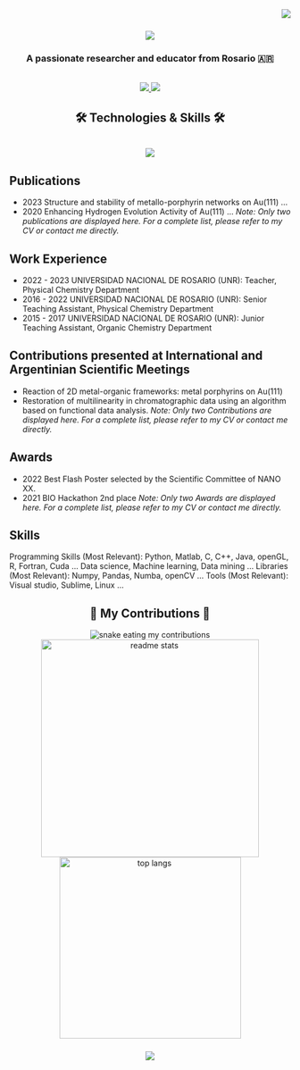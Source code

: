 <img align="right" src="https://visitor-badge.laobi.icu/badge?page_id=jmlombardi.jmlombardi" />

<h1 align="center">
    <img src="https://readme-typing-svg.herokuapp.com/?font=Righteous&size=35&center=true&vCenter=true&width=500&height=70&duration=4000&lines=Hello+World!+👋;+I'm+Juan+Manuel+Lombardi!;" />
</h1>

<h3 align="center">A passionate researcher and educator from Rosario 🇦🇷</h3>
<br/>

<div align="center"> 
  <a href="mailto:jmlombardi@email.com">
    <img src="https://img.shields.io/badge/Gmail-333333?style=for-the-badge&logo=gmail&logoColor=red" />
  </a>
  <a href="https://linkedin.com/in/juan-manuel-lombardi" target="_blank">
    <img src="https://img.shields.io/badge/LinkedIn-0077B5?style=for-the-badge&logo=linkedin&logoColor=white" target="_blank" />
  </a>
</div>

<h2 align="center">🛠️ Technologies & Skills 🛠️</h2>
<br/>
<div align="center">
    <img src="https://skillicons.dev/icons?i=python,r,javascript,java,c,vscode,git" />
</div>

## Publications 
- 2023 Structure and stability of metallo-porphyrin networks on Au(111) ...
- 2020 Enhancing Hydrogen Evolution Activity of Au(111) ...
_Note: Only two publications are displayed here. For a complete list, please refer to my CV or contact me directly._

## Work Experience
- 2022 - 2023 UNIVERSIDAD NACIONAL DE ROSARIO (UNR): Teacher, Physical Chemistry Department
- 2016 - 2022 UNIVERSIDAD NACIONAL DE ROSARIO (UNR): Senior Teaching Assistant, Physical Chemistry Department
- 2015 - 2017 UNIVERSIDAD NACIONAL DE ROSARIO (UNR): Junior Teaching Assistant, Organic Chemistry Department

## Contributions presented at International and Argentinian Scientific Meetings
- Reaction of 2D metal-organic frameworks: metal porphyrins on Au(111)
- Restoration of multilinearity in chromatographic data using an algorithm based on functional data analysis.
_Note: Only two Contributions are displayed here. For a complete list, please refer to my CV or contact me directly._

## Awards
- 2022 Best Flash Poster selected by the Scientific Committee of NANO XX.
- 2021 BIO Hackathon 2nd place
_Note: Only two Awards are displayed here. For a complete list, please refer to my CV or contact me directly._

## Skills
Programming Skills (Most Relevant): Python, Matlab, C, C++, Java, openGL, R, Fortran, Cuda ...
Data science, Machine learning, Data mining ...
Libraries (Most Relevant): Numpy, Pandas, Numba, openCV ...
Tools (Most Relevant): Visual studio, Sublime, Linux ...

<div align="center">
  <h2>🌟 My Contributions 🌟</h2>
  <img alt="snake eating my contributions" src="https://raw.githubusercontent.com/jmlombardi/jmlombardi/output/github-contribution-grid-snake.svg" />
</div>

<div align=center>
  <img width=390 src="https://github-readme-stats.vercel.app/api?username=jmlombardi&count_private=true&show_icons=true&theme=react&border_radius=10" alt="readme stats" />
  <img width=325 align="center" src="https://github-readme-stats.vercel.app/api/top-langs/?username=jmlombardi&hide=HTML&langs_count=8&layout=compact&theme=react&border_radius=10" alt="top langs" />
</div>

<h3 align="center">
    <img src="https://readme-typing-svg.herokuapp.com/?font=Righteous&size=25&center=true&vCenter=true&width=500&height=70&duration=4000&lines=Thank+you+for+stopping+by!+✌️;Feel+free+to+reach+out+on+LinkedIn!;Always+open+for+collaborations+and+discussions.">
</h3>
